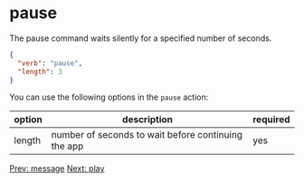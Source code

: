 # pause

The pause command waits silently for a specified number of seconds.
```json
{
  "verb": "pause",
  "length": 3
}
```

You can use the following options in the `pause` action:

| option        | description | required  |
| ------------- |-------------| -----|
| length | number of seconds to wait before continuing the app | yes |

<p class="flex">
<a href="/docs/webhooks/message">Prev: message</a>
<a href="/docs/webhooks/play">Next: play</a>
</p>
